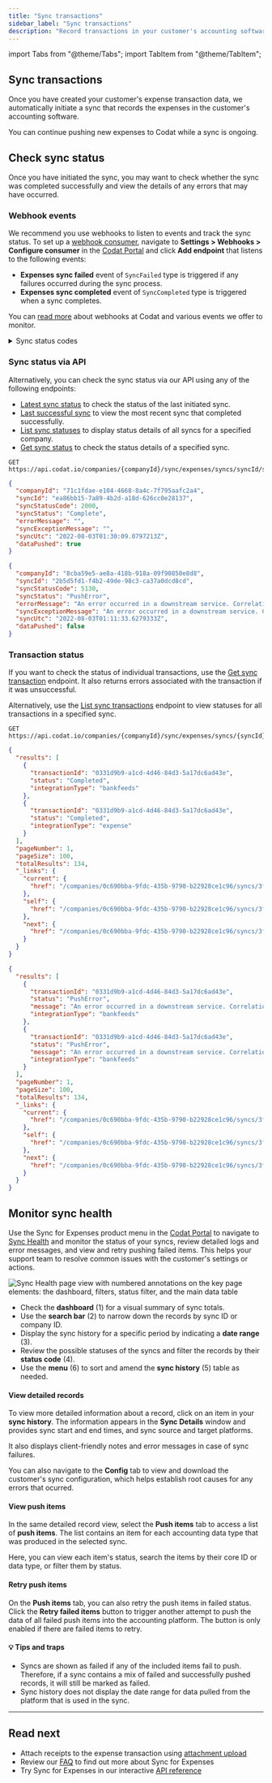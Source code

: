 ```yaml
---
title: "Sync transactions"
sidebar_label: "Sync transactions"
description: "Record transactions in your customer's accounting software and monitor the progress of dataset syncs"
---
```


import Tabs from "@theme/Tabs";
import TabItem from "@theme/TabItem";

## Sync transactions

Once you have created your customer's expense transaction data, we automatically initiate a sync that records the expenses in the customer's accounting software. 

You can continue pushing new expenses to Codat while a sync is ongoing. 

## Check sync status

Once you have initiated the sync, you may want to check whether the sync was completed successfully and view the details of any errors that may have occurred.

### Webhook events

We recommend you use webhooks to listen to events and track the sync status. To set up a [webhook consumer](/using-the-api/webhooks/create-consumer), navigate to **Settings > Webhooks > Configure consumer** in the [Codat Portal](https://app.codat.io/settings) and click **Add  endpoint** that listens to the following events:

* **Expenses sync failed** event of `SyncFailed` type is triggered if any failures occurred during the sync process.
* **Expenses sync completed** event of `SyncCompleted` type is triggered when a sync completes.

You can [read more](/using-the-api/webhooks/overview) about webhooks at Codat and various events we offer to monitor.

<details>
  <summary>Sync status codes</summary>

| Code | Reason                                        |
| :--- | :-------------------------------------------- |
| 1000 | In progress                                   |
| 1010 | In progress (Long running - over ten minutes) |
| 2000 | Success (Data pushed)                         |
| 2040 | Success (No data pushed)                      |
| 4000 | Configuration error                           |
| 4040 | Company deleted/de-authorized                 |
| 4220 | Company deleted/de-authorized                 |
| 4260 | Accounting platform billing expiry            |
| 5000 | Generic server error                          |
| 5080 | Duplication protection                        |
| 5120 | Data processing error                         |
| 5130 | Data push error                               |

</details>

### Sync status via API

Alternatively, you can check the sync status via our API using any of the following endpoints:

* [Latest sync status](/sync-for-expenses-api#/operations/get-latest-sync) to check the status of the last initiated sync.
* [Last successful sync](/sync-for-expenses-api#/operations/get-last-successful-sync) to view the most recent sync that completed successfully.
* [List sync statuses](/sync-for-expenses-api#/operations/list-syncs) to display status details of all syncs for a specified company.
* [Get sync status](/sync-for-expenses-api#/operations/get-sync-by-id) to check the status details of a specified sync.

<Tabs>

<TabItem value="Request URL" label="Request URL">

```http
GET https://api.codat.io/companies/{companyId}/sync/expenses/syncs/syncId/status
```

</TabItem>

<TabItem value="Success" label="Sync Successful">

```json
{
  "companyId": "71c1fdae-e104-4668-8a4c-7f795aafc2a4",
  "syncId": "ea86bb15-7a89-4b2d-a18d-626cc0e28137",
  "syncStatusCode": 2000,
  "syncStatus": "Complete",
  "errorMessage": "",
  "syncExceptionMessage": "",
  "syncUtc": "2022-08-03T01:30:09.0797213Z",
  "dataPushed": true
}
```

</TabItem>

<TabItem value="Failed" label="Sync Failed">

```json
{
  "companyId": "8cba59e5-ae8a-418b-918a-09f90850e8d8",
  "syncId": "2b5d5fd1-f4b2-49de-98c3-ca37a0dcd8cd",
  "syncStatusCode": 5130,
  "syncStatus": "PushError",
  "errorMessage": "An error occurred in a downstream service. Correlation ID: 1f6ab1bc-58c8-4c1a-a654-86464b065f69. Message:  Feed Connection failed(409): The AccountToken, AccountId or AccountNumber is already connected to another Xero Bank Account in the selected Xero Organization.",
  "syncExceptionMessage": "An error occurred in a downstream service. Correlation ID: 62f0f708-ae37-4b3a-81b1-41f1361f0b40. Message:  Feed Connection failed(409): The AccountToken, AccountId or AccountNumber is already connected to another Xero Bank Account in the selected Xero Organization.",
  "syncUtc": "2022-08-03T01:11:33.6279333Z",
  "dataPushed": false
}
```

</TabItem>

</Tabs>

### Transaction status

If you want to check the status of individual transactions, use the [Get sync transaction](/sync-for-expenses-api#/operations/get-sync-transaction) endpoint. It also returns errors associated with the transaction if it was unsuccessful.

Alternatively, use the [List sync transactions](/sync-for-expenses-api#/operations/list-sync-transactions) endpoint to view statuses for all transactions in a specified sync.

<Tabs>

<TabItem value="Request URL" label="Request URL">

```http
GET https://api.codat.io/companies/{companyId}/sync/expenses/syncs/{syncId}/transactions
```

</TabItem>

<TabItem value="Success" label="Successful Transactions">

```json
{
  "results": [
    {
      "transactionId": "0331d9b9-a1cd-4d46-84d3-5a17dc6ad43e",
      "status": "Completed",
      "integrationType": "bankfeeds"
    },
    {
      "transactionId": "0331d9b9-a1cd-4d46-84d3-5a17dc6ad43e",
      "status": "Completed",
      "integrationType": "expense"
    }
  ],
  "pageNumber": 1,
  "pageSize": 100,
  "totalResults": 134,
  "_links": {
    "current": {
      "href": "/companies/0c690bba-9fdc-435b-9790-b22928ce1c96/syncs/3f652c19-b6d8-477a-a853-5b726d145cde/transactions?page=1&pageSize=100"
    },
    "self": {
      "href": "/companies/0c690bba-9fdc-435b-9790-b22928ce1c96/syncs/3f652c19-b6d8-477a-a853-5b726d145cde/transactions"
    },
    "next": {
      "href": "/companies/0c690bba-9fdc-435b-9790-b22928ce1c96/syncs/3f652c19-b6d8-477a-a853-5b726d145cde/transactions?page=2&pageSize=100"
    }
  }
}
```

</TabItem>

<TabItem value="Failed" label="Failed Transactions">

```json
{
  "results": [
    {
      "transactionId": "0331d9b9-a1cd-4d46-84d3-5a17dc6ad43e",
      "status": "PushError",
      "message": "An error occurred in a downstream service. Correlation ID: 0e7ee4bc-50d2-4e07-8f9e-25fdda6bc004. Message:  Feed Connection failed(409): The AccountToken, AccountId or AccountNumber is already connected to another Xero Bank Account in the selected Xero Organization.",
      "integrationType": "bankfeeds"
    },
    {
      "transactionId": "0331d9b9-a1cd-4d46-84d3-5a17dc6ad43e",
      "status": "PushError",
      "message": "An error occurred in a downstream service. Correlation ID: 0e7ee4bc-50d2-4e07-8f9e-25fdda6bc004. Message:  Feed Connection failed(409): The AccountToken, AccountId or AccountNumber is already connected to another Xero Bank Account in the selected Xero Organization.",
      "integrationType": "bankfeeds"
    }
  ],
  "pageNumber": 1,
  "pageSize": 100,
  "totalResults": 134,
  "_links": {
    "current": {
      "href": "/companies/0c690bba-9fdc-435b-9790-b22928ce1c96/syncs/3f652c19-b6d8-477a-a853-5b726d145cde/transactions?page=1&pageSize=100"
    },
    "self": {
      "href": "/companies/0c690bba-9fdc-435b-9790-b22928ce1c96/syncs/3f652c19-b6d8-477a-a853-5b726d145cde/transactions"
    },
    "next": {
      "href": "/companies/0c690bba-9fdc-435b-9790-b22928ce1c96/syncs/3f652c19-b6d8-477a-a853-5b726d145cde/transactions?page=2&pageSize=100"
    }
  }
}
```

</TabItem>

</Tabs>

## Monitor sync health

Use the Sync for Expenses product menu in the [Codat Portal](https://app.codat.io/) to navigate to [Sync Health](/products/sync-for-expenses) and monitor the status of your syncs, review detailed logs and error messages, and view and retry pushing failed items. This helps your support team to resolve common issues with the customer's settings or actions.

<img
  src="/img/sync-for-commerce/0006-sync-health-ui.png"
  alt="Sync Health page view with numbered annotations on the key page elements: the dashboard, filters, status filter, and the main data table"
/>

- Check the **dashboard** (1) for a visual summary of sync totals.
- Use the **search bar** (2) to narrow down the records by sync ID or company ID. 
- Display the sync history for a specific period by indicating a **date range** (3). 
- Review the possible statuses of the syncs and filter the records by their **status code** (4). 
- Use the **menu** (6) to sort and amend the **sync history** (5) table as needed.

#### View detailed records

To view more detailed information about a record, click on an item in your **sync history**. The information appears in the **Sync Details** window and provides sync start and end times, and sync source and target platforms. 

It also displays client-friendly notes and error messages in case of sync failures. 

You can also navigate to the **Config** tab to view and download the customer's sync configuration, which helps establish root causes for any errors that ocurred. 

#### View push items

In the same detailed record view, select the **Push items** tab to access a list of **push items**. The list contains an item for each accounting data type that was produced in the selected sync. 

Here, you can view each item's status, search the items by their core ID or data type, or filter them by status.  

#### Retry push items

On the **Push items** tab, you can also retry the push items in failed status. Click the **Retry failed items** button to trigger another attempt to push the data of all failed push items into the accounting platform. The button is only enabled if there are failed items to retry.

#### 💡 Tips and traps

- Syncs are shown as failed if any of the included items fail to push. Therefore, if a sync contains a mix of failed and successfully pushed records, it will still be marked as failed. 
- Sync history does not display the date range for data pulled from the platform that is used in the sync.

---

## Read next

* Attach receipts to the expense transaction using [attachment upload](/expenses/sync-process/uploading-receipts)
* Review our [FAQ](/expenses/faq) to find out more about Sync for Expenses
* Try Sync for Expenses in our interactive [API reference](/sync-for-expenses-api#/)
